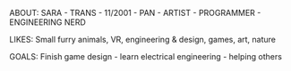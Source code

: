 ABOUT: SARA - TRANS - 11/2001 - PAN - ARTIST - PROGRAMMER - ENGINEERING NERD

LIKES: Small furry animals, VR, engineering & design, games, art, nature

GOALS: Finish game design - learn electrical engineering - helping others
